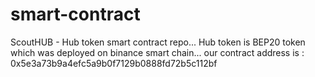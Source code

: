 # smart-contract
ScoutHUB - Hub token smart contract repo...
Hub token is BEP20 token which was deployed on binance smart chain...
our contract address is : 0x5e3a73b9a4efc5a9b0f7129b0888fd72b5c112bf
